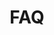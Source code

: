 ---
title: "FAQ"
description: "Libero consequuntur doloremque amet, cum fugiat ipsam blanditiis corrupti praesentium quis."
draft: false
layout: "faqs"
# faq
faq:
  enable: true
  subtitle: "We Are Delta"
  title: "Frequently Asked Questions"
  description: "Vestibulum ante ipsum primis in faucibus orci luctus ultrices posuere cubilia Curae Donec"
  button:
    enable: true
    label: "Ask Question"
    icon: "fas fa-arrow-right"
    link: "contact/"
  faq_list:
  - title: "How much should I pay someone to take my online class Reedit?"
    content: |
      The cost of hiring someone to require your online class can vary depending on a few components, such as the complexity of the course, the level of skill required, and the length of the course. Whereas Reedit can be an important asset for gathering data and conclusions, it's significant to work out caution and depend on authentic benefit suppliers like chinesestudenthub.com.

      At our stage, we offer straightforward and competitive estimating structures custom-made to your particular needs. Our group of specialists will work closely with you to get it the necessities of your online course and give an exact taken a toll gauge. We believe in keeping up open communication and guaranteeing you're mindful of all related expenses forthright, without any covered up charges.

      While Reedit can provide insights and anecdotal encounters, it's basic to approach such data with a basic eye. The secrecy and need of responsibility on online gatherings can some of the time lead to unreliable or deluding data. At chinesestudenthub.com, we prioritize transparency and endeavor to supply you with accurate and solid data with respect to our administrations and related costs.

      Our estimating show takes under consideration different components, counting the subject matter, complexity, workload, and term of the online lesson. We understand that every student's situation is one of a kind, and our objective is to offer competitive and reasonable pricing while ensuring that our services meet the highest measures of quality and academic keenness.
  - title: "Can I pay someone to take my online class for me?"
    content: |
      Yes, you can completely pay somebody to require your online course for you. At chinesestudenthub.com, we get it the challenges and requests that understudies confront, and we offer a comprehensive arrangement to reduce the burden of online coursework.

      Our group of qualified specialists is well-equipped to handle all viewpoints of your online course, from going to virtual lectures and completing assignments to taking exams on your behalf. We prioritize scholarly astuteness and guarantee that your work is completed to the most elevated guidelines, following to the given rubrics and rules.

      Once you depend our group along with your online class, you'll be able rest guaranteed that your coursework is in competent hands. Our experts have broad involvement exploring the complexities of online learning stages, virtual classroom flow, and the special prerequisites of online evaluations.

      In addition, we get it the significance of keeping up open communication all through the method. Our group will keep you educated of advance, address any concerns or questions you will have, and guarantee that your scholastic objectives are at the cutting edge of our endeavors.


  - title: "Where can I pay someone to take my online class?"
    content: |
      In the event that you're looking for a solid and reliable stage to pay someone to take your online class, chinesestudenthub.com is the reply. Our stage is devoted to giving top-quality scholarly help administrations, counting online class support.

      With a group of profoundly qualified pros, we are able of taking on the obligations of your online lesson, guaranteeing that your coursework is completed precisely, effectively, and in accordance with the most elevated academic standards. We prioritize straightforwardness, communication, and client fulfillment, guaranteeing simply get the bolster you would like all through your scholastic travel.

      At chinesestudenthub.com, we get it the significance of academic integrity and the potential results of entrusting your coursework to inadequate or deceitful people. That's why we have executed thorough checking forms to guarantee that our group of experts meets the most elevated measures of mastery, polished skill, and moral conduct.

      Our stage offers a secure and user-friendly interface, permitting you to effectively explore our administrations and communicate with our group. We prioritize your privacy and secrecy, guaranteeing that your individual and academic data is handled with the most extreme care and caution.

  - title: "Can I pay someone to take my online class?"
    content: |
      Yes, you'll be able completely pay somebody to require your online class. At chinesestudenthub.com, we get it the challenges and requests that understudies confront, and we offer a comprehensive arrangement to ease the burden of online coursework.

      Our group of qualified experts is well-equipped to handle all perspectives of your online course, from going to virtual addresses and completing assignments to taking exams on your sake. We prioritize academic judgment and guarantee that your work is completed to the most noteworthy standards, following to the given rubrics and rules.

      We recognize that online learning can present unique challenges, such as time management, self-motivation, and understanding complex course materials. Our experts are well-versed in exploring these deterrents, guaranteeing that your scholarly travel remains consistent and fruitful.

      By entrusting your online class to our team, you'll be able free up profitable time and energy to center on other imperative viewpoints of your life, whether it's work, family, or personal interests. You'll be able rest guaranteed that your academic advance is in able hands, allowing you to preserve a healthy work-life balance without compromising your educational goals.
  
  - title: "How much should I pay someone to take my online class?"
    content: |
      The cost of contracting somebody to require your online lesson can shift depending on a few variables, such as the complexity of the course, the level of ability required, and the length of the lesson. At chinesestudenthub.com, we offer straightforward and competitive estimating structures custom-made to your particular needs.

      Our group will work closely with you to get it the necessities of your online course and give an exact cost gauge. We believe in keeping up open communication and guaranteeing you're mindful of all related costs forthright, without any covered up charges. Rest assured, our costs are sensible and reflect the quality of our administrations.

      When deciding the taken a toll, we consider variables such as the subject matter, workload, and level of trouble involved. Courses that require progressed information or specialized abilities may command the next fee than more common or early on courses. So also, longer or more seriously classes may have a better taken a toll due to the expanded time and exertion required.

      At chinesestudenthub.com, we endeavor to strike a adjust between giving reasonable administrations and guaranteeing that our group of specialists is decently compensated for their skill and devotion. Our estimating demonstrate is designed to be competitive whereas keeping up the highest guidelines of quality and academic integrity.
  
  - title: "Can you pay someone to take online math classes?"
    content: |
      Yes, you'll pay someone to take your online math classes through chinesestudenthub.com. We get it that science can be a challenging subject for numerous understudies, and the online learning environment can include an extra layer of complexity.

      Our group of specialists incorporates profoundly qualified experts with broad information and involvement in different scientific disciplines, counting variable based math, calculus, insights, and more. They have the fundamental abilities to explore complex scientific concepts, illuminate complex issues, and guarantee that your online math class is completed with precision and academic fabulousness.

      Mathematics frequently requires a profound understanding of foundational concepts and the capacity to apply them to illuminate complex issues. Our specialists have sharpened their abilities through a long time of study and commonsense encounter, permitting them to approach mathematical challenges with a key and imaginative attitude.

      Whether you're battling with particular points, confronting time limitations, or basically looking for extra back, our group is well-equipped to supply you with the guidance and assistance you wish to succeed in your online math lesson. They will work perseveringly to guarantee that your coursework is completed precisely, following to the given rubrics and rules.

  - title: "Is chinesestudenthub.com legit?"
    content: |
      Completely! Chinesestudenthub.com may be a true blue and legitimate stage committed to giving top-quality scholastic help services to understudies around the world. We take extraordinary pride in our commitment to scholastic astuteness, transparency, and client fulfillment.

      Our group comprises exceedingly qualified specialists with broad scholastic foundations and skill in their individual areas. We take after strict quality confirmation conventions and follow to the most noteworthy moral guidelines, guaranteeing that your work is completed with the most extreme care and consideration to detail.

      At chinesestudenthub.com, we understand the significance of keeping up a solid notoriety and cultivating believe with our clients. That's why we prioritize open communication, straightforwardness, and conveying on our guarantees. Our group is accessible to address any concerns or questions you will have, and we endeavor to supply a consistent and stress-free encounter all through your scholastic travel.

      Moreover, we put a strong emphasis on protection and secrecy. We have actualized vigorous security measures to protect your individual and scholarly information, ensuring that your information is secured at all times.

  - title: "Can I pay someone to do my online homework?"
    content: |
      Yes, you'll be able pay someone to do your online homework through chinesestudenthub.com. Our group of specialists is well-versed in dealing with a wide extend of online homework assignments over different subjects and disciplines.

      Whether you're battling with a particular concept, confronting time constraints, or essentially looking for extra bolster, our specialists are arranged to supply precise and high-quality arrangements for your online homework. We prioritize scholastic judgment and guarantee that your work is completed in understanding with the given rubrics and rules.

      Online homework assignments can be especially challenging, as they frequently require a combination of hypothetical information, problem-solving aptitudes, and the ability to explore advanced stages and tools. Our experts have extensive experience in this space, guaranteeing that your homework is completed productively and precisely, following to the most elevated academic standards.

      At chinesestudenthub.com, we get it that each understudy has special needs and learning styles. That's why our group takes the time to get it the particular prerequisites of your online homework assignments, fitting our approach to meet your person needs and guarantee your academic success.
  - title: "Is chinesestudenthub.com real? Does it have adequate online lesson aides?"
    content: |
      Yes, chinesestudenthub.com may be a genuine and authentic stage that gives top-quality academic help services, counting online lesson back. We have a committed group of exceedingly qualified specialists who specialize in taking online classes on sake of understudies.

      Our group comprises of experts from diverse academic foundations, including professionals holding doctoral degrees in their particular fields. We take extraordinary pride in our ability to handle a wide run of online courses, ensuring that you just get the bolster and expertise you would like to succeed academically.

      At chinesestudenthub.com, we get it the importance of having a group of specialists that can successfully explore the interesting challenges of online learning. Our online lesson aides are well-versed in virtual classroom flow, online appraisal formats, and the utilize of different digital stages and instruments.

      Besides, we prioritize remaining up-to-date with the latest improvements and best hones in online instruction, guaranteeing that our group is prepared with the necessary information and abilities to supply you with the most elevated quality support.
  - title: "Can I pay someone to take my online exam?"
    content: |
      Yes, at chinesestudenthub.com, you'll be able pay someone to take your online exams on your sake. We get it the monstrous weight and stretch that comes with online exams, and our group of specialists is well-equipped to handle these evaluations with the most extreme care and scholarly astuteness.

      Our experts have broad experience in exploring online exam stages, following to strict rules, and utilizing successful test-taking techniques. They will approach your online exams with the same level of diligence and commitment as they would have their possess, guaranteeing that your scholarly execution isn't compromised.

      We recognize that online exams can show special challenges, such as specialized challenges, time limitations, and the absence of in-person support. Our experts are prepared to address these challenges viably, guaranteeing a smooth and effective exam encounter.

      Moreover, we prioritize keeping up open communication throughout the exam prepare. Our group will keep you educated of any critical overhauls or contemplations, guaranteeing simply have peace of intellect and can center on your other academic and individual commitments.
  - title: "Can I take my college classes online?"
    content: |
      Yes, numerous colleges and colleges presently offer the option to take classes online, giving students with more noteworthy adaptability and comfort. Online classes are outlined to provide course substance, assignments, and appraisals through advanced stages, permitting you to get to instructive materials and take part in virtual addresses from anyplace with a web connection.

      At chinesestudenthub.com, we get it the interesting challenges of online learning and offer comprehensive back administrations to help you in exploring this scholastic travel effectively. Our group of experts is well-versed within the complexities of online classes and can give direction, help, and personalized back to guarantee your academic victory.

      Online learning offers a extend of benefits, counting the capacity to adjust your ponders with work or individual commitments, get to a different cluster of course offerings from teach around the world, and the opportunity to create important advanced education abilities.

      In any case, online learning also requires a certain level of self-discipline, time administration, and technological capability. Our specialists are prepared to direct you through these challenges, giving procedures and back to assist you flourish within the online learning environment.
  - title: "What is called when you take classes online?"
    content: |
      Once you take classes online, it is commonly alluded to as "online learning" or "e-learning." This term includes the conveyance of instructive substance and coursework through advanced stages and the web, permitting understudies to get to course materials, go to virtual addresses, and total assignments remotely.

      Online learning offers an adaptable and helpful elective to traditional classroom-based instruction, empowering understudies to seek after their scholarly objectives whereas adjusting other duties. At chinesestudenthub.com, we specialize in giving back administrations for online learners, guaranteeing they get the direction and help they got to flourish in this instructive environment.

      Online learning typically involves getting to course materials through a virtual learning stage or learning management system (LMS). These stages encourage the conveyance of lectures, discussions, assignments, and evaluations in a digital organize, enabling students to lock in with the course substance and educates from anyplace with an online association.

      Also, online learning regularly joins different mixed media components, such as recordings, podcasts, and intuitively modules, to improve the learning involvement and cater to distinctive learning styles.
      
      Whereas online learning offers various points of interest, it too requires a certain level of self-motivation, time administration abilities, and innovative capability. At chinesestudenthub.com, our group of specialists is well-equipped to direct and bolster you through the one of a kind challenges of this educational approach.
  - title: "How do you properly take an online class?"
    content: |
      Taking a web course requires a distinct approach and set of skills compared to ordinary classroom-based learning. Here are a few tips to assist you properly take a web course:

      1. Establish a dedicated study space: Make a calm, distraction-free environment where you'll center on your online coursework.
      2. Develop a consistent routine: Set a normal plan for going to virtual lectures, completing assignments, and considering.
      3. Stay organized: Utilize computerized devices and calendars to keep track of due dates, assignments, and vital dates.
      4. Enthusiastically contribute: Look in online discussions, ask questions, and cooperate with classmates and coaches.
      5. Exercise effective time management: Regulate your online lesson obligations with other duties and pledge you allocate adequate time for coursework.
      6. Use online resources: Use the electronic resources given by your course, such as recorded addresses, additional materials, and online libraries.
      7. Seek back when needed: Do not hesitate to reach out to your instructors, classmates, or academic back managements in case you experience any challenges or require help.
      8. Stay inspired: Set attainable objectives, rejoice your development, and remind yourself of the enduring paybacks of your online education.
      
      By captivating after these guidelines and receiving a positive mentality, you'll be able see the sights of the special requests of online learning and make the most of your chances of academic victory.
  - title: "Are there legit online class takers? Yes, chinesestudenthub.com is!"
    content: |
      When it comes to finding honest and consistent online course takers, chinesestudenthub.com stances out as a solid phase. We get it the concerns and faltering that understudies may have when considering enlisting help for their online classes. That's why we prioritize academic keenness, transparency, and conveying top-quality services.

      Our group of online class takers comprises profoundly qualified experts with broad scholastic foundations and subject matter skill. Numerous hold progressed degrees, counting PhDs, in their particular areas, guaranteeing that your online coursework is in competent hands.

      At chinesestudenthub.com, we follow strict quality confirmation conventions and follow to the most noteworthy moral measures. Our online lesson takers approach each task, venture, and exam with the most extreme care and consideration to detail, guaranteeing that your work meets or surpasses the specified scholastic benchmarks.

      We get it the significance of keeping up open communication and cultivating a collaborative relationship with our clients. Our group will keep you educated all through the method, tending to any concerns or questions you will have and guaranteeing that your scholastic objectives are at the forefront of our endeavors.

      Besides, we prioritize protection and confidentiality, implementing strong security measures to defend your individual and scholastic data. You'll be able believe that your information is ensured, and your intuitive with our group stay entirely secret.

      At chinesestudenthub.com, we take pride in our notoriety as a genuine and dependable stage for online lesson help. Our commitment to academic fabulousness, moral conduct, and client fulfillment has earned us the believe of understudies around the world, making us a go-to asset for those looking for high-quality academic support.
   
---
